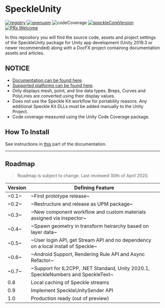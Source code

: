 # SpeckleUnity

[![registry](https://img.shields.io/badge/registry-v0.6.4--preview-orange)](https://img.shields.io/badge/registry-v0.6.4--preview-orange) [![openupm](https://img.shields.io/npm/v/com.open.speckleunity?label=openupm&registry_uri=https://package.openupm.com)](https://openupm.com/packages/com.open.speckleunity/) ![![codeCoverage](https://img.shields.io/badge/coverage-53.3%25-orange)](https://img.shields.io/badge/coverage-53.3%25-orange) [![speckleCoreVersion](https://img.shields.io/badge/SpeckleCore-v1.8.0(modified)-brightgreen)](https://img.shields.io/badge/SpeckleCore-v1.8.0(modified)-brightgreen) [![PRs Welcome](https://img.shields.io/badge/PRs-welcome-brightgreen)](http://makeapullrequest.com)

In this repository you will find the source code, assets and project settings of the SpeckleUnity package for Unity app development (Unity 2019.3 or newer recommended) along with a DocFX project containing documentation assets and articles.

## NOTICE

* [Documentation can be found here](https://speckleworks.github.io/SpeckleUnity/).
* [Supported platforms can be found here](https://speckleworks.github.io/SpeckleUnity/articles/supportedPlatforms.html).
* Only displays mesh, point, and line data types. Breps, Curves and PolyLines are converted using their display values.
* Does not use the Speckle Kit workflow for portability reasons. Any additional Speckle Kit DLLs must be added manually to the Unity Project. 
* Code coverage measured using the Unity Code Coverage package.

## How To Install

See instructions in [this](https://speckleworks.github.io/SpeckleUnity/articles/howToInstall.html) part of the documentation.

---

## Roadmap

> Roadmap is subject to change. Last reviewed 30th of April 2020.

| Version | Defining Feature                  						  				         |
| ------- | -------------------------------------------------------------------------------- |
| ~0.1~   | ~First prototype release~   								 			         |
| ~0.2~   | ~Restructure and release as UPM package~								         |
| ~0.3~   | ~New component workflow and custom materials assigned via inspector~			 |
| ~0.4~   | ~Spawn geometry in transform heirarchy based on layer data~		    	         |
| ~0.5~   | ~User login API, get Stream API and no dependency on a local install of Speckle~ |
| ~0.6~   | ~Android Support, Rendering Rule API and Async Refactor~                         |
| ~0.7~   | ~Support for IL2CPP, .NET Standard, Unity 2020.1, SpeckleNumbers and SpeckleText~|
| 0.8     | Local caching of Speckle streams			                                     |
| 0.9     | Implement SpeckleUnitySender API    			                                 |
| 1.0     | Production ready (out of preview)      			                                 |
